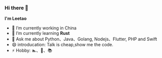 ### Hi there 👋

**I'm Leetao**

- 🔭 I’m currently working in China
- 🌱 I’m currently learning **Rust**
- 💬 Ask me about Python、Java、Golang, Nodejs、Flutter, PHP and Swift
- 😄 introducation: Talk is cheap,show me the code.
- ⚡ Hobby: 🏊、🏃、📚
